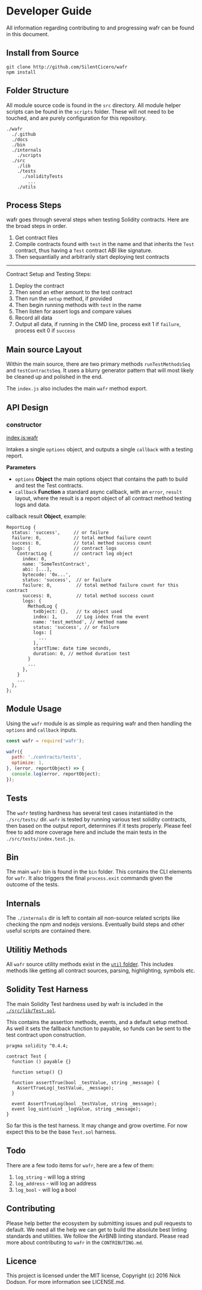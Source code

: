 # Developer Guide

All information regarding contributing to and progressing wafr can be found in this document.

## Install from Source

```
git clone http://github.com/SilentCicero/wafr
npm install
```

## Folder Structure

All module source code is found in the `src` directory. All module helper scripts can be found in the `scripts` folder. These will not need to be touched, and are purely configuration for this repository.

```
./wafr
  ./.github
  ./docs
  ./bin
  ./internals
    ./scripts
  ./src
    ./lib
    ./tests
      ./solidityTests
        ...
    ./utils
```

## Process Steps

wafr goes through several steps when testing Solidity contracts. Here are the broad steps in order.

1. Get contract files
2. Compile contracts found with `test` in the name and that inherits the `Test` contract, thus having a `Test` contract ABI like signature.
3. Then sequantially and arbitrarily start deploying test contracts

----

Contract Setup and Testing Steps:

1. Deploy the contract
2. Then send an ether amount to the test contract
3. Then run the `setup` method, if provided
4. Then begin running methods with `test` in the name
5. Then listen for assert logs and compare values
6. Record all data
7. Output all data, if running in the CMD line, process exit 1 if `failure`, process exit 0 if `success`

## Main source Layout

Within the main source, there are two primary methods `runTestMethodsSeq` and `testContractsSeq`. It uses a blurry generator pattern that will most likely be cleaned up and polished in the end.

The `index.js` also includes the main `wafr` method export.

## API Design

### constructor

[index.js:wafr](../../../blob/master/src/index.js#L313 "Source code on GitHub")

Intakes a single `options` object, and outputs a single `callback` with a testing report.

**Parameters**

-   `options` **Object** the main options object that contains the path to build and test the Test contracts.
-   `callback` **Function** a standard async callback, with an `error`, `result` layout, where the result is a report object of all contract method testing logs and data.

callback result **Object**, example:

```
ReportLog {
  status: 'success',     // or failure
  failure: 0,            // total method failure count
  success: 0,            // total method success count
  logs: {                // contract logs
    ContractLog {        // contract log object
      index: 0,
      name: 'SomeTestContract',
      abi: [...],
      bytecode: '0x...',
      status: 'success',  // or failure
      failure: 0,         // total method failure count for this contract
      success: 0,         // total method success count
      logs: {
        MethodLog {
          txObject: {},   // tx object used
          index: 1,       // Log index from the event
          name: 'test_method', // method name
          status: 'success', // or failure
          logs: [
            ...
          ],
          startTime: date time seconds,
          duration: 0, // method duration test
        }
        ...
      },           
    }
    ...
  },
};
```

## Module Usage

Using the `wafr` module is as simple as requiring wafr and then handling the `options` and `callback` inputs.

```js
const wafr = require('wafr');

wafr({
  path: './contracts/tests',
  optimize: 1,
}, (error, reportObject) => {
  console.log(error, reportObject);
});
```

## Tests

The `wafr` testing hardness has several test cases instantiated in the `./src/tests/` dir. `wafr` is tested by running various test solidity contracts, then based on the output report, determines if it tests properly. Please feel free to add more coverage here and include the main tests in the `./src/tests/index.test.js`.

## Bin

The main `wafr` bin is found in the `bin` folder. This contains the CLI elements for `wafr`. It also triggers the final `process.exit` commands given the outcome of the tests.

## Internals

The `./internals` dir is left to contain all non-source related scripts like checking the npm and nodejs versions. Eventually build steps and other useful scripts are contained there.

## Utilitiy Methods

All `wafr` source utility methods exist in the [`util` folder](../../../blob/master/src/utils). This includes methods like getting all contract sources, parsing, highlighting, symbols etc.

## Solidity Test Harness

The main Solidity Test hardness used by wafr is included in the [`./src/lib/Test.sol`](../../../blob/master/src/lib/Test.sol).

This contains the assertion methods, events, and a default setup method. As well it sets the fallback function to payable, so funds can be sent to the test contract upon construction.

```
pragma solidity ^0.4.4;

contract Test {
  function () payable {}

  function setup() {}

  function assertTrue(bool _testValue, string _message) {
    AssertTrueLog(_testValue, _message);
  }

  event AssertTrueLog(bool _testValue, string _message);
  event log_uint(uint _logValue, string _message);
}
```

So far this is the test harness. It may change and grow overtime. For now expect this to be the base `Test.sol` harness.

## Todo

There are a few todo items for `wafr`, here are a few of them:

1. `log_string` - will log a string
2. `log_address` - will log an address
3. `log_bool` - will log a bool

## Contributing

Please help better the ecosystem by submitting issues and pull requests to default. We need all the help we can get to build the absolute best linting standards and utilities. We follow the AirBNB linting standard. Please read more about contributing to `wafr` in the `CONTRIBUTING.md`.

## Licence

This project is licensed under the MIT license, Copyright (c) 2016 Nick Dodson. For more information see LICENSE.md.
